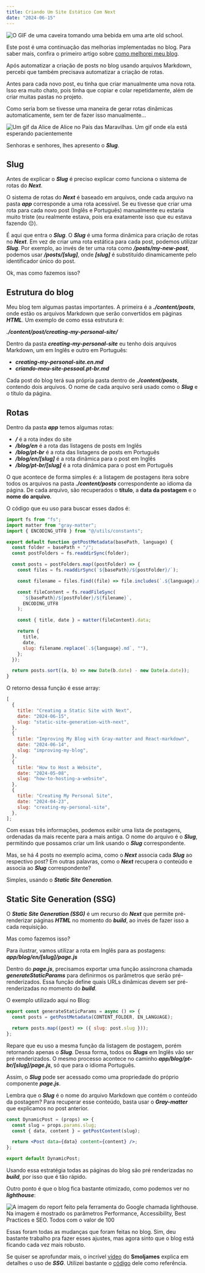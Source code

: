 ```yaml
---
title: Criando Um Site Estático Com Next
date: "2024-06-15"
---
```


![O GIF de uma caveira tomando uma bebida em uma arte old school.](/static-site-generation-with-next/skull.webp)

Este post é uma continuação das melhorias implementadas no blog. Para saber mais, confira o primeiro artigo sobre [como melhorei meu blog](/blog/pt-br/melhorando-meu-blog).

Após automatizar a criação de posts no blog usando arquivos Markdown, percebi que também precisava automatizar a criação de rotas.

Antes para cada novo post, eu tinha que criar manualmente uma nova rota. Isso era muito chato, pois tinha que copiar e colar repetidamente, além de criar muitas pastas no projeto.

Como seria bom se tivesse uma maneira de gerar rotas dinâmicas automaticamente, sem ter de fazer isso manualmente...

![Um gif da Alice de Alice no País das Maravilhas. Um gif onde ela está esperando pacientemente](/static-site-generation-with-next/alice.gif)

Senhoras e senhores, lhes apresento o **_Slug_**.

## Slug

Antes de explicar o **_Slug_** é preciso explicar como funciona o sistema de rotas do **_Next_**.

O sistema de rotas do **_Next_** é baseado em arquivos, onde cada arquivo na pasta **_app_** corresponde a uma rota acessível. Se eu tivesse que criar uma rota para cada novo post (Inglês e Português) manualmente eu estaria muito triste (eu realmente estava, pois era exatamente isso que eu estava fazendo 😔).

É aqui que entra o **_Slug_**. O **_Slug_** é uma forma dinâmica para criação de rotas no **_Next_**. Em vez de criar uma rota estática para cada post, podemos utilizar **_Slug_**. Por exemplo, ao invés de ter uma rota como **_/posts/my-new-post_**, podemos usar **_/posts/[slug]_**, onde **_[slug]_** é substituído dinamicamente pelo identificador único do post.

Ok, mas como fazemos isso?

## Estrutura do blog

Meu blog tem algumas pastas importantes. A primeira é a **_./content/posts_**, onde estão os arquivos Markdown que serão convertidos em páginas **_HTML_**. Um exemplo de como essa estrutura é:

**_./content/post/creating-my-personal-site/_**

Dentro da pasta **_creating-my-personal-site_** eu tenho dois arquivos Markdown, um em Inglês e outro em Português:

- **_creating-my-personal-site.en.md_**
- **_criando-meu-site-pessoal.pt-br.md_**

Cada post do blog terá sua própria pasta dentro de **_./content/posts_**, contendo dois arquivos. O nome de cada arquivo será usado como o **_Slug_** e o título da página.

## Rotas

Dentro da pasta **_app_** temos algumas rotas:

- **_/_** é a rota index do site
- **_/blog/en_** é a rota das listagens de posts em Inglês
- **_/blog/pt-br_** é a rota das listagens de posts em Português
- **_/blog/en/[slug]_** é a rota dinâmica para o post em Inglês
- **_/blog/pt-br/[slug]_** é a rota dinâmica para o post em Português

O que acontece de forma simples é: a listagem de postagens itera sobre todos os arquivos na pasta **_./content/posts_** correspondente ao idioma da página. De cada arquivo, são recuperados o **título**, a **data da postagem** e o **nome do arquivo**.

O código que eu uso para buscar esses dados é:

```js
import fs from "fs";
import matter from "gray-matter";
import { ENCODING_UTF8 } from "@/utils/constants";

export default function getPostMetadata(basePath, language) {
  const folder = basePath + "/";
  const postFolders = fs.readdirSync(folder);

  const posts = postFolders.map((postFolder) => {
    const files = fs.readdirSync(`${basePath}/${postFolder}/`);

    const filename = files.find((file) => file.includes(`.${language}.md`));

    const fileContent = fs.readFileSync(
      `${basePath}/${postFolder}/${filename}`,
      ENCODING_UTF8
    );

    const { title, date } = matter(fileContent).data;

    return {
      title,
      date,
      slug: filename.replace(`.${language}.md`, ""),
    };
  });

  return posts.sort((a, b) => new Date(b.date) - new Date(a.date));
}
```

O retorno dessa função é esse array:

```js
[
  {
    title: "Creating a Static Site with Next",
    date: "2024-06-15",
    slug: "static-site-generation-with-next",
  },
  {
    title: "Improving My Blog with Gray-matter and React-markdown",
    date: "2024-06-14",
    slug: "improving-my-blog",
  },
  {
    title: "How to Host a Website",
    date: "2024-05-08",
    slug: "how-to-hosting-a-website",
  },
  {
    title: "Creating My Personal Site",
    date: "2024-04-23",
    slug: "creating-my-personal-site",
  },
];
```

Com essas três informações, podemos exibir uma lista de postagens, ordenadas da mais recente para a mais antiga. O nome do arquivo é o **_Slug_**, permitindo que possamos criar um link usando o **_Slug_** correspondente.

Mas, se há 4 posts no exemplo acima, como o **_Next_** associa cada **_Slug_** ao respectivo post? Em outras palavras, como o **_Next_** recupera o conteúdo e associa ao **_Slug_** correspondente?

Simples, usando o **_Static Site Generation_**.

## Static Site Generation (SSG)

O **_Static Site Generation (SSG)_** é um recurso do **_Next_** que permite pré-renderizar páginas **_HTML_** no momento do **_build_**, ao invés de fazer isso a cada requisição.

Mas como fazemos isso?

Para ilustrar, vamos utilizar a rota em Inglês para as postagens: **_app/blog/en/[slug]/page.js_**

Dentro do **_page.js_**, precisamos exportar uma função assíncrona chamada **_generateStaticParams_** para definirmos os parâmetros que serão pré-renderizados. Essa função define quais URLs dinâmicas devem ser pré-renderizadas no momento do **_build_**.

O exemplo utilizado aqui no Blog:

```js
export const generateStaticParams = async () => {
  const posts = getPostMetadata(CONTENT_FOLDER, EN_LANGUAGE);

  return posts.map((post) => ({ slug: post.slug }));
};
```

Repare que eu uso a mesma função da listagem de postagem, porém retornando apenas o **_Slug_**. Dessa forma, todos os **_Slugs_** em Inglês vão ser pré renderizados. O mesmo processo acontece no caminho **_app/blog/pt-br/[slug]/page.js_**, só que para o idioma Português.

Assim, o **_Slug_** pode ser acessado como uma propriedade do próprio componente **_page.js_**.

Lembra que o **_Slug_** é o nome do arquivo Markdown que contém o conteúdo da postagem? Para recuperar esse conteúdo, basta usar o **_Gray-matter_** que explicamos no post anterior.

```jsx
const DynamicPost = (props) => {
  const slug = props.params.slug;
  const { data, content } = getPostContent(slug);

  return <Post data={data} content={content} />;
};

export default DynamicPost;
```

Usando essa estratégia todas as páginas do blog são pré renderizadas no **_build_**, por isso que é tão rápido.

Outro ponto é que o blog fica bastante otimizado, como podemos ver no **_lighthouse_**:

![A imagem do report feito pela ferramenta do Google chamada lighthouse. Na imagem é mostrado os parâmetros Performance, Accessibility, Best Practices e SEO. Todos com o valor de 100](/static-site-generation-with-next/lighthouse.png)

Essas foram todas as mudanças que foram feitas no blog. Sim, deu bastante trabalho pra fazer esses ajustes, mas agora sinto que o blog está ficando cada vez mais robusto.

Se quiser se aprofundar mais, o incrível [vídeo](https://www.youtube.com/watch?v=QIIc5EYSZpw) do **Smoljames** explica em detalhes o uso de **_SSG_**. Utilizei bastante o [código](https://github.com/jamezmca/static-recipe-blog/tree/main) dele como referência.
